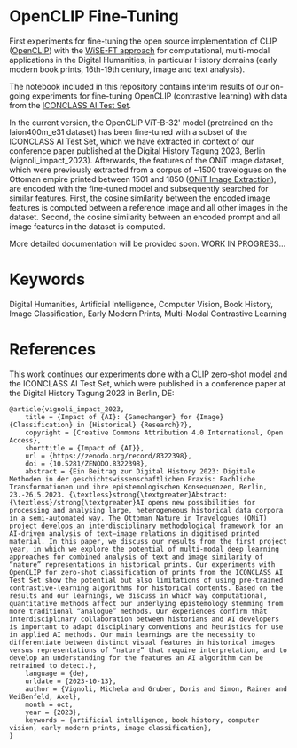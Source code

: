 # OpenCLIP Fine-Tuning
First experiments for fine-tuning the open source implementation of CLIP ([OpenCLIP](https://github.com/mlfoundations/open_clip)) with the [WiSE-FT approach](https://github.com/mlfoundations/wise-ft) for computational, multi-modal applications in the Digital Humanities, in particular History domains (early modern book prints, 16th-19th century, image and text analysis).

The notebook included in this repository contains interim results of our on-going experiments for fine-tuning OpenCLIP (contrastive learning) with data from the [ICONCLASS AI Test Set](https://iconclass.org/testset/).

In the current version, the OpenCLIP ViT-B-32' model (pretrained on the laion400m_e31 dataset) has been fine-tuned with a subset of the ICONCLASS AI Test Set, which we have extracted in context of our conference paper published at the Digital History Tagung 2023, Berlin (vignoli_impact_2023). Afterwards, the features of the ONiT image dataset, which were previously extracted from a corpus of ~1500 travelogues on the Ottoman empire printed between 1501 and 1850 ([ONiT Image Extraction](https://github.com/ONiT-project/onit-image-extraction)), are encoded with the fine-tuned model and subsequently searched for similar features. First, the cosine similarity between the encoded image features is computed between a reference image and all other images in the dataset. Second, the cosine similarity between an encoded prompt and all image features in the dataset is computed.

More detailed documentation will be provided soon. WORK IN PROGRESS...

# Keywords
Digital Humanities, Artificial Intelligence, Computer Vision, Book History, Image Classification, Early Modern Prints, Multi-Modal Contrastive Learning

# References
This work continues our experiments done with a CLIP zero-shot model and the ICONCLASS AI Test Set, which were published in a conference paper at the Digital History Tagung 2023 in Berlin, DE:

```
@article{vignoli_impact_2023,
	title = {Impact of {AI}: {Gamechanger} for {Image} {Classification} in {Historical} {Research}?},
	copyright = {Creative Commons Attribution 4.0 International, Open Access},
	shorttitle = {Impact of {AI}},
	url = {https://zenodo.org/record/8322398},
	doi = {10.5281/ZENODO.8322398},
	abstract = {Ein Beitrag zur Digital History 2023: Digitale Methoden in der geschichtswissenschaftlichen Praxis: Fachliche Transformationen und ihre epistemologischen Konsequenzen, Berlin, 23.-26.5.2023. {\textless}strong{\textgreater}Abstract: {\textless}/strong{\textgreater}AI opens new possibilities for processing and analysing large, heterogeneous historical data corpora in a semi-automated way. The Ottoman Nature in Travelogues (ONiT) project develops an interdisciplinary methodological framework for an AI-driven analysis of text–image relations in digitised printed material. In this paper, we discuss our results from the first project year, in which we explore the potential of multi-modal deep learning approaches for combined analysis of text and image similarity of “nature” representations in historical prints. Our experiments with OpenCLIP for zero-shot classification of prints from the ICONCLASS AI Test Set show the potential but also limitations of using pre-trained contrastive-learning algorithms for historical contents. Based on the results and our learnings, we discuss in which way computational, quantitative methods affect our underlying epistemology stemming from more traditional “analogue” methods. Our experiences confirm that interdisciplinary collaboration between historians and AI developers is important to adapt disciplinary conventions and heuristics for use in applied AI methods. Our main learnings are the necessity to differentiate between distinct visual features in historical images versus representations of “nature” that require interpretation, and to develop an understanding for the features an AI algorithm can be retrained to detect.},
	language = {de},
	urldate = {2023-10-13},
	author = {Vignoli, Michela and Gruber, Doris and Simon, Rainer and Weißenfeld, Axel},
	month = oct,
	year = {2023},
	keywords = {artificial intelligence, book history, computer vision, early modern prints, image classification},
}

```
